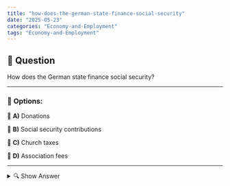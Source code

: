 ```yaml
---
title: "how-does-the-german-state-finance-social-security"
date: "2025-05-23"
categories: "Economy-and-Employment"
tags: "Economy-and-Employment"
---
```


## 📌 **Question**

How does the German state finance social security?



---

### 📝 **Options:**

🔘 **A)** Donations

🔘 **B)** Social security contributions

🔘 **C)** Church taxes

🔘 **D)** Association fees

---

<details>
  <summary>🔍 Show Answer</summary>

  <p>
💡  <b>Correct Answer:</b>  b
  </p>
  <p>
    📖<b>Explanation:</b>
    
  </p>
</details>
